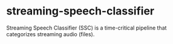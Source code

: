 # streaming-speech-classifier
Streaming Speech Classifier (SSC) is a time-critical pipeline that categorizes streaming audio (files).
